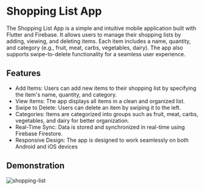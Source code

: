 # Shopping List App
The Shopping List App is a simple and intuitive mobile application built with Flutter and Firebase. It allows users to manage their shopping lists by adding, viewing, and deleting items. Each item includes a name, quantity, and category (e.g., fruit, meat, carbs, vegetables, dairy). The app also supports swipe-to-delete functionality for a seamless user experience.

## Features
- Add Items: Users can add new items to their shopping list by specifying the item's name, quantity, and category.
- View Items: The app displays all items in a clean and organized list.
- Swipe to Delete: Users can delete an item by swiping it to the left.
- Categories: Items are categorized into groups such as fruit, meat, carbs, vegetables, and dairy for better organization.
- Real-Time Sync: Data is stored and synchronized in real-time using Firebase Firestore.
- Responsive Design: The app is designed to work seamlessly on both Android and iOS devices


## Demonstration
![shopping-list](https://github.com/user-attachments/assets/d3e94490-0f64-446a-9373-9917d3e62395)

